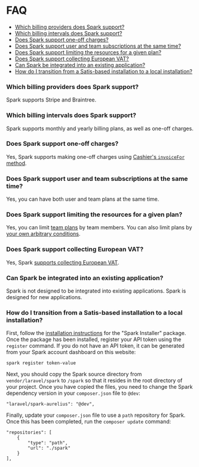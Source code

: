 # FAQ

- [Which billing providers does Spark support?](#billing-providers)
- [Which billing intervals does Spark support?](#billing-intervals)
- [Does Spark support one-off charges?](#one-off)
- [Does Spark support user and team subscriptions at the same time?](#user-and-team-billing)
- [Does Spark support limiting the resources for a given plan?](#limiting-resources)
- [Does Spark support collecting European VAT?](#vat)
- [Can Spark be integrated into an existing application?](#existing)
- [How do I transition from a Satis-based installation to a local installation?](#move-from-satis-to-path)

<a name="billing-providers"></a>
### Which billing providers does Spark support?

Spark supports Stripe and Braintree.

<a name="billing-intervals"></a>
### Which billing intervals does Spark support?

Spark supports monthly and yearly billing plans, as well as one-off charges.

<a name="one-off"></a>
### Does Spark support one-off charges?

Yes, Spark supports making one-off charges using [Cashier's `invoiceFor` method](https://laravel.com/docs/billing#single-charges).

<a name="user-and-team-billing"></a>
### Does Spark support user and team subscriptions at the same time?

Yes, you can have both user and team plans at the same time.

<a name="limiting-resources"></a>
### Does Spark support limiting the resources for a given plan?

Yes, you can limit [team plans](/docs/5.0/billing#configuring-team-billing-plans) by team members. You can also limit plans by [your own arbitrary conditions](/docs/5.0/billing#constraining-access-to-plans).

<a name="vat"></a>
### Does Spark support collecting European VAT?

Yes, Spark [supports collecting European VAT](/docs/5.0/european-vat).

<a name="existing"></a>
### Can Spark be integrated into an existing application?

Spark is not designed to be integrated into existing applications. Spark is designed for new applications.

<a name="move-from-satis-to-path"></a>
### How do I transition from a Satis-based installation to a local installation?

First, follow the [installation instructions](https://spark.laravel.com/docs/5.0/installation) for the "Spark Installer" package. Once the package has been installed, register your API token using the `register` command. If you do not have an API token, it can be generated from your Spark account dashboard on this website:

    spark register token-value

Next, you should copy the Spark source directory from `vendor/laravel/spark` to `/spark` so that it resides in the root directory of your project. Once you have copied the files, you need to change the Spark dependency version in your `composer.json` file to `@dev`:

    "laravel/spark-aurelius": "@dev",

Finally, update your `composer.json` file to use a `path` repository for Spark. Once this has been completed, run the `composer update` command:

    "repositories": [
        {
            "type": "path",
            "url": "./spark"
        }
    ],
